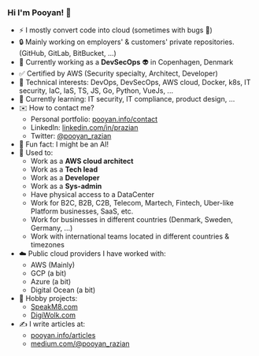 ### Hi I'm Pooyan! 👋

- ⚡ I mostly convert code into cloud (sometimes with bugs 🐞)
- 🔒 Mainly working on employers' & customers' private repositories. (GitHub, GitLab, BitBucket, ...)
- 💼 Currently working as a __DevSecOps__ 👽 in Copenhagen, Denmark
- ✅ Certified by AWS (Security specialty, Architect, Developer)
- 🤖 Technical interests: DevOps, DevSecOps, AWS cloud, Docker, k8s, IT security, IaC, IaS, TS, JS, Go, Python, VueJs, ...
- 🌱 Currently learning: IT security, IT compliance, product design, ...
- ✉️ How to contact me?
  - Personal portfolio: [pooyan.info/contact](https://pooyan.info/contact)
  - LinkedIn: [linkedin.com/in/prazian](https://dk.linkedin.com/in/prazian)
  - Twitter: [@pooyan_razian](https://twitter.com/pooyan_razian)
- 🧠 Fun fact: I might be an AI!
- 💼 Used to:
  - Work as a __AWS cloud architect__
  - Work as a __Tech lead__
  - Work as a __Developer__
  - Work as a __Sys-admin__
  - Have physical access to a DataCenter
  - Work for B2C, B2B, C2B, Telecom, Martech, Fintech, Uber-like Platform businesses, SaaS, etc.
  - Work for businesses in different countries (Denmark, Sweden, Germany, ...)
  - Work with international teams located in different countries & timezones
- ☁️ Public cloud providers I have worked with:
  - AWS (Mainly)
  - GCP (a bit)
  - Azure (a bit)
  - Digital Ocean (a bit)
- 📢 Hobby projects:
  - [SpeakM8.com](https://speakm8.com)
  - [DigiWolk.com](https://dashboard.digiwolk.com)
- ✍️ I write articles at:
  - [pooyan.info/articles](https://pooyan.info/articles/)
  - [medium.com/@pooyan_razian](https://medium.com/@pooyan_razian)


